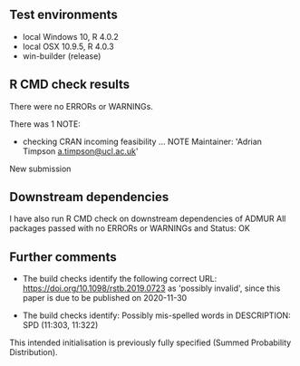 ## Test environments
* local Windows 10, R 4.0.2
* local OSX 10.9.5, R 4.0.3
* win-builder (release)

## R CMD check results
There were no ERRORs or WARNINGs. 

There was 1 NOTE:

* checking CRAN incoming feasibility ... NOTE
Maintainer: 'Adrian Timpson <a.timpson@ucl.ac.uk>'
	
New submission

## Downstream dependencies
I have also run R CMD check on downstream dependencies of ADMUR 
All packages passed with no ERRORs or WARNINGs and Status: OK

## Further comments
* The build checks identify the following correct URL: https://doi.org/10.1098/rstb.2019.0723 as 'possibly invalid', since this paper is due to be published on 2020-11-30

* The build checks identify: Possibly mis-spelled words in DESCRIPTION:
  SPD (11:303, 11:322)

This intended initialisation is previously fully specified (Summed Probability Distribution).